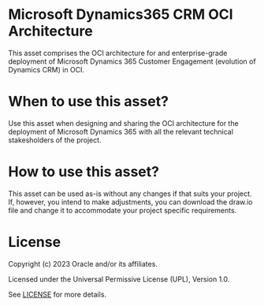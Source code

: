 # Microsoft Dynamics365 CRM OCI Architecture
 
This asset comprises the OCI architecture for and enterprise-grade deployment of Microsoft Dynamics 365 Customer Engagement (evolution of Dynamics CRM) in OCI. 
 
# When to use this asset?
 
Use this asset when designing and sharing the OCI architecture for the deployment of Microsoft Dynamics 365 with all the relevant technical stakesholders of the project. 
 
# How to use this asset?
 
This asset can be used as-is without any changes if that suits your project. If, however, you intend to make adjustments, you can download the draw.io file and change it to accommodate your project specific requirements.
 
 
# License
 
Copyright (c) 2023 Oracle and/or its affiliates.
 
Licensed under the Universal Permissive License (UPL), Version 1.0.
 
See [LICENSE](https://github.com/oracle-devrel/technology-engineering/blob/main/LICENSE) for more details.